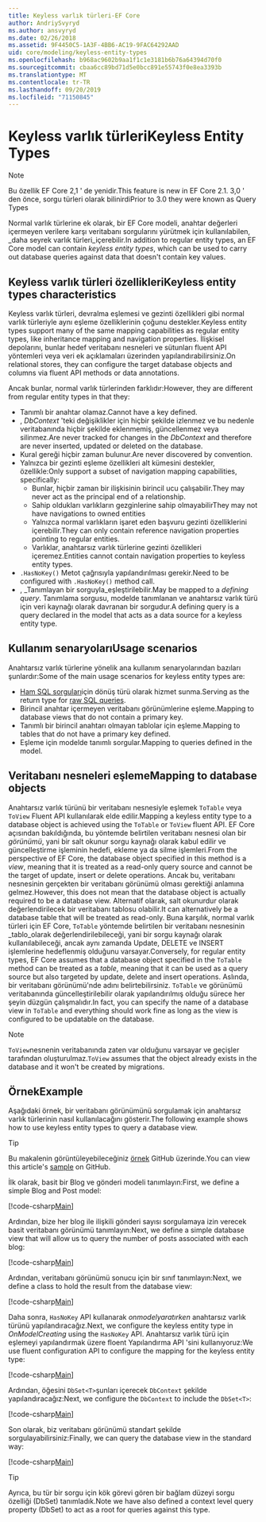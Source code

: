 ```yaml
---
title: Keyless varlık türleri-EF Core
author: AndriySvyryd
ms.author: ansvyryd
ms.date: 02/26/2018
ms.assetid: 9F4450C5-1A3F-4BB6-AC19-9FAC64292AAD
uid: core/modeling/keyless-entity-types
ms.openlocfilehash: b968ac9602b9aa1f1c1e3181b6b76a64394d70f0
ms.sourcegitcommit: cbaa6cc89bd71d5e0bcc891e55743f0e8ea3393b
ms.translationtype: MT
ms.contentlocale: tr-TR
ms.lasthandoff: 09/20/2019
ms.locfileid: "71150845"
---
```

# <a name="keyless-entity-types"></a><span data-ttu-id="9e39b-102">Keyless varlık türleri</span><span class="sxs-lookup"><span data-stu-id="9e39b-102">Keyless Entity Types</span></span>
> [!NOTE]
> <span data-ttu-id="9e39b-103">Bu özellik EF Core 2,1 ' de yenidir.</span><span class="sxs-lookup"><span data-stu-id="9e39b-103">This feature is new in EF Core 2.1.</span></span> <span data-ttu-id="9e39b-104">3,0 ' den önce, sorgu türleri olarak bilinirdi</span><span class="sxs-lookup"><span data-stu-id="9e39b-104">Prior to 3.0 they were known as Query Types</span></span>

<span data-ttu-id="9e39b-105">Normal varlık türlerine ek olarak, bir EF Core modeli, anahtar değerleri içermeyen verilere karşı veritabanı sorgularını yürütmek için kullanılabilen, _daha seyrek varlık türleri_içerebilir.</span><span class="sxs-lookup"><span data-stu-id="9e39b-105">In addition to regular entity types, an EF Core model can contain _keyless entity types_, which can be used to carry out database queries against data that doesn't contain key values.</span></span>

## <a name="keyless-entity-types-characteristics"></a><span data-ttu-id="9e39b-106">Keyless varlık türleri özellikleri</span><span class="sxs-lookup"><span data-stu-id="9e39b-106">Keyless entity types characteristics</span></span>

<span data-ttu-id="9e39b-107">Keyless varlık türleri, devralma eşlemesi ve gezinti özellikleri gibi normal varlık türleriyle aynı eşleme özelliklerinin çoğunu destekler.</span><span class="sxs-lookup"><span data-stu-id="9e39b-107">Keyless entity types support many of the same mapping capabilities as regular entity types, like inheritance mapping and navigation properties.</span></span> <span data-ttu-id="9e39b-108">İlişkisel depolarını, bunlar hedef veritabanı nesneleri ve sütunları fluent API yöntemleri veya veri ek açıklamaları üzerinden yapılandırabilirsiniz.</span><span class="sxs-lookup"><span data-stu-id="9e39b-108">On relational stores, they can configure the target database objects and columns via fluent API methods or data annotations.</span></span>

<span data-ttu-id="9e39b-109">Ancak bunlar, normal varlık türlerinden farklıdır:</span><span class="sxs-lookup"><span data-stu-id="9e39b-109">However, they are different from regular entity types in that they:</span></span>

- <span data-ttu-id="9e39b-110">Tanımlı bir anahtar olamaz.</span><span class="sxs-lookup"><span data-stu-id="9e39b-110">Cannot have a key defined.</span></span>
- <span data-ttu-id="9e39b-111">, _DbContext_ 'teki değişiklikler için hiçbir şekilde izlenmez ve bu nedenle veritabanında hiçbir şekilde eklenmemiş, güncellenmez veya silinmez.</span><span class="sxs-lookup"><span data-stu-id="9e39b-111">Are never tracked for changes in the _DbContext_ and therefore are never inserted, updated or deleted on the database.</span></span>
- <span data-ttu-id="9e39b-112">Kural gereği hiçbir zaman bulunur.</span><span class="sxs-lookup"><span data-stu-id="9e39b-112">Are never discovered by convention.</span></span>
- <span data-ttu-id="9e39b-113">Yalnızca bir gezinti eşleme özellikleri alt kümesini destekler, özellikle:</span><span class="sxs-lookup"><span data-stu-id="9e39b-113">Only support a subset of navigation mapping capabilities, specifically:</span></span>
  - <span data-ttu-id="9e39b-114">Bunlar, hiçbir zaman bir ilişkisinin birincil ucu çalışabilir.</span><span class="sxs-lookup"><span data-stu-id="9e39b-114">They may never act as the principal end of a relationship.</span></span>
  - <span data-ttu-id="9e39b-115">Sahip oldukları varlıkların gezginlerine sahip olmayabilir</span><span class="sxs-lookup"><span data-stu-id="9e39b-115">They may not have navigations to owned entities</span></span>
  - <span data-ttu-id="9e39b-116">Yalnızca normal varlıkların işaret eden başvuru gezinti özelliklerini içerebilir.</span><span class="sxs-lookup"><span data-stu-id="9e39b-116">They can only contain reference navigation properties pointing to regular entities.</span></span>
  - <span data-ttu-id="9e39b-117">Varlıklar, anahtarsız varlık türlerine gezinti özellikleri içeremez.</span><span class="sxs-lookup"><span data-stu-id="9e39b-117">Entities cannot contain navigation properties to keyless entity types.</span></span>
- <span data-ttu-id="9e39b-118">`.HasNoKey()` Metot çağrısıyla yapılandırılması gerekir.</span><span class="sxs-lookup"><span data-stu-id="9e39b-118">Need to be configured with `.HasNoKey()` method call.</span></span>
- <span data-ttu-id="9e39b-119">, _Tanımlayan bir sorguyla_eşleştirilebilir.</span><span class="sxs-lookup"><span data-stu-id="9e39b-119">May be mapped to a _defining query_.</span></span> <span data-ttu-id="9e39b-120">Tanımlama sorgusu, modelde tanımlanan ve anahtarsız varlık türü için veri kaynağı olarak davranan bir sorgudur.</span><span class="sxs-lookup"><span data-stu-id="9e39b-120">A defining query is a query declared in the model that acts as a data source for a keyless entity type.</span></span>

## <a name="usage-scenarios"></a><span data-ttu-id="9e39b-121">Kullanım senaryoları</span><span class="sxs-lookup"><span data-stu-id="9e39b-121">Usage scenarios</span></span>

<span data-ttu-id="9e39b-122">Anahtarsız varlık türlerine yönelik ana kullanım senaryolarından bazıları şunlardır:</span><span class="sxs-lookup"><span data-stu-id="9e39b-122">Some of the main usage scenarios for keyless entity types are:</span></span>

- <span data-ttu-id="9e39b-123">[Ham SQL sorguları](xref:core/querying/raw-sql)için dönüş türü olarak hizmet sunma.</span><span class="sxs-lookup"><span data-stu-id="9e39b-123">Serving as the return type for [raw SQL queries](xref:core/querying/raw-sql).</span></span>
- <span data-ttu-id="9e39b-124">Birincil anahtar içermeyen veritabanı görünümlerine eşleme.</span><span class="sxs-lookup"><span data-stu-id="9e39b-124">Mapping to database views that do not contain a primary key.</span></span>
- <span data-ttu-id="9e39b-125">Tanımlı bir birincil anahtarı olmayan tablolar için eşleme.</span><span class="sxs-lookup"><span data-stu-id="9e39b-125">Mapping to tables that do not have a primary key defined.</span></span>
- <span data-ttu-id="9e39b-126">Eşleme için modelde tanımlı sorgular.</span><span class="sxs-lookup"><span data-stu-id="9e39b-126">Mapping to queries defined in the model.</span></span>

## <a name="mapping-to-database-objects"></a><span data-ttu-id="9e39b-127">Veritabanı nesneleri eşleme</span><span class="sxs-lookup"><span data-stu-id="9e39b-127">Mapping to database objects</span></span>

<span data-ttu-id="9e39b-128">Anahtarsız varlık türünü bir veritabanı nesnesiyle eşlemek `ToTable` veya `ToView` Fluent API kullanılarak elde edilir.</span><span class="sxs-lookup"><span data-stu-id="9e39b-128">Mapping a keyless entity type to a database object is achieved using the `ToTable` or `ToView` fluent API.</span></span> <span data-ttu-id="9e39b-129">EF Core açısından bakıldığında, bu yöntemde belirtilen veritabanı nesnesi olan bir _görünümü_, yani bir salt okunur sorgu kaynağı olarak kabul edilir ve güncelleştirme işleminin hedefi, ekleme ya da silme işlemleri.</span><span class="sxs-lookup"><span data-stu-id="9e39b-129">From the perspective of EF Core, the database object specified in this method is a _view_, meaning that it is treated as a read-only query source and cannot be the target of update, insert or delete operations.</span></span> <span data-ttu-id="9e39b-130">Ancak bu, veritabanı nesnesinin gerçekten bir veritabanı görünümü olması gerektiği anlamına gelmez.</span><span class="sxs-lookup"><span data-stu-id="9e39b-130">However, this does not mean that the database object is actually required to be a database view.</span></span> <span data-ttu-id="9e39b-131">Alternatif olarak, salt okunurdur olarak değerlendirilecek bir veritabanı tablosu olabilir.</span><span class="sxs-lookup"><span data-stu-id="9e39b-131">It can alternatively be a database table that will be treated as read-only.</span></span> <span data-ttu-id="9e39b-132">Buna karşılık, normal varlık türleri için EF Core, `ToTable` yöntemde belirtilen bir veritabanı nesnesinin _tablo_olarak değerlendirilebileceği, yani bir sorgu kaynağı olarak kullanılabileceği, ancak aynı zamanda Update, DELETE ve INSERT işlemlerine hedeflenmiş olduğunu varsayar.</span><span class="sxs-lookup"><span data-stu-id="9e39b-132">Conversely, for regular entity types, EF Core assumes that a database object specified in the `ToTable` method can be treated as a _table_, meaning that it can be used as a query source but also targeted by update, delete and insert operations.</span></span> <span data-ttu-id="9e39b-133">Aslında, bir veritabanı görünümü'nde adını belirtebilirsiniz. `ToTable` ve görünümü veritabanında güncelleştirilebilir olarak yapılandırılmış olduğu sürece her şeyin düzgün çalışmalıdır.</span><span class="sxs-lookup"><span data-stu-id="9e39b-133">In fact, you can specify the name of a database view in `ToTable` and everything should work fine as long as the view is configured to be updatable on the database.</span></span>

> [!NOTE]
> <span data-ttu-id="9e39b-134">`ToView`nesnenin veritabanında zaten var olduğunu varsayar ve geçişler tarafından oluşturulmaz.</span><span class="sxs-lookup"><span data-stu-id="9e39b-134">`ToView` assumes that the object already exists in the database and it won't be created by migrations.</span></span>

## <a name="example"></a><span data-ttu-id="9e39b-135">Örnek</span><span class="sxs-lookup"><span data-stu-id="9e39b-135">Example</span></span>

<span data-ttu-id="9e39b-136">Aşağıdaki örnek, bir veritabanı görünümünü sorgulamak için anahtarsız varlık türlerinin nasıl kullanılacağını gösterir.</span><span class="sxs-lookup"><span data-stu-id="9e39b-136">The following example shows how to use keyless entity types to query a database view.</span></span>

> [!TIP]
> <span data-ttu-id="9e39b-137">Bu makalenin görüntüleyebileceğiniz [örnek](https://github.com/aspnet/EntityFramework.Docs/tree/master/samples/core/QueryTypes) GitHub üzerinde.</span><span class="sxs-lookup"><span data-stu-id="9e39b-137">You can view this article's [sample](https://github.com/aspnet/EntityFramework.Docs/tree/master/samples/core/QueryTypes) on GitHub.</span></span>

<span data-ttu-id="9e39b-138">İlk olarak, basit bir Blog ve gönderi modeli tanımlayın:</span><span class="sxs-lookup"><span data-stu-id="9e39b-138">First, we define a simple Blog and Post model:</span></span>

[!code-csharp[Main](../../../samples/core/KeylessEntityTypes/Program.cs#Entities)]

<span data-ttu-id="9e39b-139">Ardından, bize her blog ile ilişkili gönderi sayısı sorgulamaya izin verecek basit veritabanı görünümü tanımlayın:</span><span class="sxs-lookup"><span data-stu-id="9e39b-139">Next, we define a simple database view that will allow us to query the number of posts associated with each blog:</span></span>

[!code-csharp[Main](../../../samples/core/KeylessEntityTypes/Program.cs#View)]

<span data-ttu-id="9e39b-140">Ardından, veritabanı görünümü sonucu için bir sınıf tanımlayın:</span><span class="sxs-lookup"><span data-stu-id="9e39b-140">Next, we define a class to hold the result from the database view:</span></span>

[!code-csharp[Main](../../../samples/core/KeylessEntityTypes/Program.cs#KeylessEntityType)]

<span data-ttu-id="9e39b-141">Daha sonra, `HasNoKey` API kullanarak _onmodelyaratırken_ anahtarsız varlık türünü yapılandıracağız.</span><span class="sxs-lookup"><span data-stu-id="9e39b-141">Next, we configure the keyless entity type in _OnModelCreating_ using the `HasNoKey` API.</span></span>
<span data-ttu-id="9e39b-142">Anahtarsız varlık türü için eşlemeyi yapılandırmak üzere floent Yapılandırma API 'sini kullanıyoruz:</span><span class="sxs-lookup"><span data-stu-id="9e39b-142">We use fluent configuration API to configure the mapping for the keyless entity type:</span></span>

[!code-csharp[Main](../../../samples/core/KeylessEntityTypes/Program.cs#Configuration)]

<span data-ttu-id="9e39b-143">Ardından, öğesini `DbSet<T>`şunları içerecek `DbContext` şekilde yapılandıracağız:</span><span class="sxs-lookup"><span data-stu-id="9e39b-143">Next, we configure the `DbContext` to include the `DbSet<T>`:</span></span>

[!code-csharp[Main](../../../samples/core/KeylessEntityTypes/Program.cs#DbSet)]

<span data-ttu-id="9e39b-144">Son olarak, biz veritabanı görünümü standart şekilde sorgulayabilirsiniz:</span><span class="sxs-lookup"><span data-stu-id="9e39b-144">Finally, we can query the database view in the standard way:</span></span>

[!code-csharp[Main](../../../samples/core/KeylessEntityTypes/Program.cs#Query)]

> [!TIP]
> <span data-ttu-id="9e39b-145">Ayrıca, bu tür bir sorgu için kök görevi gören bir bağlam düzeyi sorgu özelliği (DbSet) tanımladık.</span><span class="sxs-lookup"><span data-stu-id="9e39b-145">Note we have also defined a context level query property (DbSet) to act as a root for queries against this type.</span></span>
